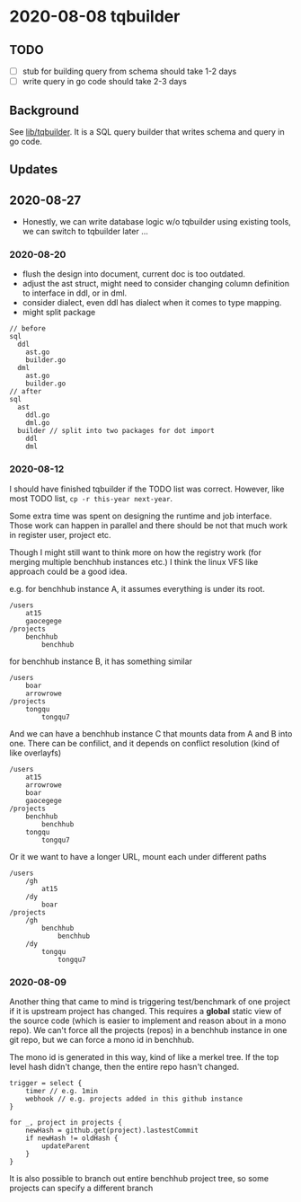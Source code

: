 # 2020-08-08 tqbuilder

## TODO

- [ ] stub for building query from schema should take 1-2 days
- [ ] write query in go code should take 2-3 days

## Background

See [lib/tqbuilder](../../../lib/tqbuilder). It is a SQL query builder that writes schema and query in go code.

## Updates

## 2020-08-27

- Honestly, we can write database logic w/o tqbuilder using existing tools, we can switch to tqbuilder later ...

### 2020-08-20

- flush the design into document, current doc is too outdated.
- adjust the ast struct, might need to consider changing column definition to interface in ddl, or in dml.
- consider dialect, even ddl has dialect when it comes to type mapping.
- might split package

```
// before
sql
  ddl
    ast.go
    builder.go
  dml
    ast.go
    builder.go
// after
sql
  ast
    ddl.go
    dml.go
  builder // split into two packages for dot import
    ddl
    dml
```

### 2020-08-12

I should have finished tqbuilder if the TODO list was correct.
However, like most TODO list, `cp -r this-year next-year`.

Some extra time was spent on designing the runtime and job interface.
Those work can happen in parallel and there should be not that much work in register user, project etc.

Though I might still want to think more on how the registry work (for merging multiple benchhub instances etc.)
I think the linux VFS like approach could be a good idea.

e.g. for benchhub instance A, it assumes everything is under its root.

```
/users
    at15
    gaocegege
/projects
    benchhub
        benchhub
```

for benchhub instance B, it has something similar

```
/users
    boar
    arrowrowe
/projects
    tongqu
        tongqu7
```

And we can have a benchhub instance C that mounts data from A and B into one.
There can be confilict, and it depends on conflict resolution (kind of like overlayfs)

```
/users
    at15
    arrowrowe
    boar
    gaocegege
/projects
    benchhub
        benchhub
    tongqu
        tongqu7
```

Or it we want to have a longer URL, mount each under different paths

```
/users
    /gh
        at15
    /dy
        boar
/projects
    /gh
        benchhub
            benchhub
    /dy
        tongqu
            tongqu7        
```

### 2020-08-09

Another thing that came to mind is triggering test/benchmark of one project if it is upstream project has changed.
This requires a **global** static view of the source code (which is easier to implement and reason about in a mono repo).
We can't force all the projects (repos) in a benchhub instance in one git repo, but we can force a mono id in benchhub.

The mono id is generated in this way, kind of like a merkel tree.
If the top level hash didn't change, then the entire repo hasn't changed.

```
trigger = select {
    timer // e.g. 1min
    webhook // e.g. projects added in this github instance
}

for _, project in projects {
    newHash = github.get(project).lastestCommit
    if newHash != oldHash {
        updateParent
    }
}
```

It is also possible to branch out entire benchhub project tree, so some projects can specify a different branch